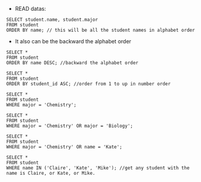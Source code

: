- READ datas:
```
SELECT student.name, student.major
FROM student
ORDER BY name; // this will be all the student names in alphabet order
```
- It also can be the backward the alphabet order
```
SELECT * 
FROM student
ORDER BY name DESC; //backward the alphabet order
```
```
SELECT * 
FROM student
ORDER BY student_id ASC; //order from 1 to up in number order
```
```
SELECT * 
FROM student
WHERE major = 'Chemistry';
```
```
SELECT * 
FROM student
WHERE major = 'Chemistry' OR major = 'Biology';
```
```
SELECT * 
FROM student
WHERE major = 'Chemistry' OR name = 'Kate';
```
```
SELECT * 
FROM student
WHERE name IN ('Claire', 'Kate', 'Mike'); //get any student with the name is Claire, or Kate, or Mike.
```
